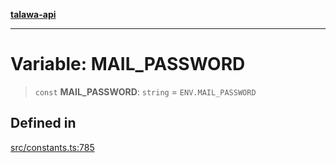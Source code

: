 [**talawa-api**](../../README.md)

***

# Variable: MAIL\_PASSWORD

> `const` **MAIL\_PASSWORD**: `string` = `ENV.MAIL_PASSWORD`

## Defined in

[src/constants.ts:785](https://github.com/Suyash878/talawa-api/blob/f376d03c37e9acd046e7cc983947432c95f74442/src/constants.ts#L785)
